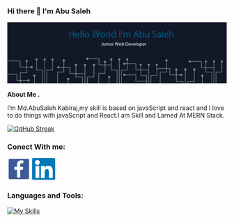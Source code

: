 ### Hi there 👋 I'm Abu Saleh

<p align="center"> <img src="https://raw.githubusercontent.com/abusaleh2234/abusaleh2234/main/assets/header/banner/branding%20copy12.png"> </p>




**About Me .**
 
I’m Md.AbuSaleh Kabiraj,my skill is based on javaScript and react
and I love to do  things with javaScript and React.I am Skill and Larned  At MERN Stack.

[![GitHub Streak](https://github-readme-streak-stats.herokuapp.com?user=abusaleh2234&theme=react&border_radius=4.6)](https://git.io/streak-stats)

### Conect With me:

[<img height="50" src="https://raw.githubusercontent.com/abusaleh2234/abusaleh2234/main/assets/header/social/download.png">](https://www.facebook.com/abusaleh.abusaleh.397501)
[<img height="50" src="https://raw.githubusercontent.com/abusaleh2234/abusaleh2234/main/assets/header/social/download%20(1).png">](https://www.linkedin.com/in/md-abusaleh-77b2822a4/)

### Languages and Tools:

[![My Skills](https://skillicons.dev/icons?i=html,css,js,react,tailwind,firebase,express,mongodb,git,github,figma,ps,vercel,vscode)](https://skillicons.dev)
